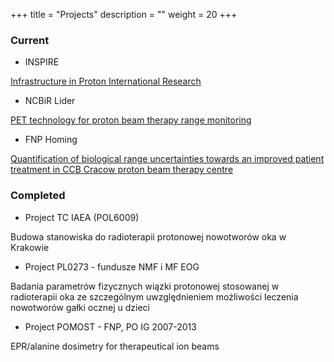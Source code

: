 +++
title = "Projects"
description = ""
weight = 20
+++

<H3>Current</H3>

  * INSPIRE

  [Infrastructure in Proton International Research](https://inspire.ifj.edu.pl/en/)


  * NCBiR Lider

  [PET technology for proton beam therapy range monitoring](https://www.ifj.edu.pl/dept/no6/nz62/ar/)

  * FNP Homing

  [Quantification of biological range uncertainties towards an improved patient treatment in CCB Cracow proton beam therapy centre](https://www.ifj.edu.pl/dept/no6/nz62/ar/)


<H3>Completed</H3>

  * Project TC IAEA (POL6009)

   Budowa stanowiska do radioterapii protonowej nowotworów oka w Krakowie

  * Project PL0273 - fundusze NMF i MF EOG

  Badania parametrów fizycznych wiązki protonowej stosowanej w radioterapii oka ze szczególnym uwzględnieniem możliwości leczenia nowotworów gałki ocznej u dzieci

  * Project POMOST - FNP, PO IG 2007-2013

  EPR/alanine dosimetry for therapeutical ion beams
